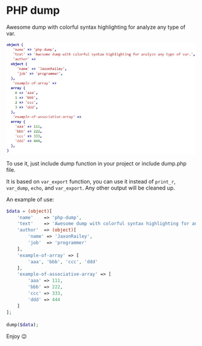 # PHP dump
Awesome dump with colorful syntax highlighting for analyze any type of var.

![dump](https://github.com/JaxonRailey/php-dump/blob/main/dump.jpg?raw=true)

To use it, just include dump function in your project or include dump.php file.

It is based on ``` var_export ``` function, you can use it instead of ``` print_r ```, ``` var_dump ```, ``` echo ```, and ``` var_export ```.
Any other output will be cleaned up.

An example of use:

```php
$data = (object)[
    'name'    => 'php-dump',
    'text'    => 'Awesome dump with colorful syntax highlighting for analyze any type of var.',
    'author'  => (object)[
        'name' => 'JaxonRailey',
        'job'  => 'programmer'
    ],
    'example-of-array' => [
        'aaa', 'bbb', 'ccc', 'ddd'
    ],
    'example-of-associative-array' => [
        'aaa' => 111,
        'bbb' => 222,
        'ccc' => 333,
        'ddd' => 444
    ]
];

dump($data);
```

Enjoy &#128521;
